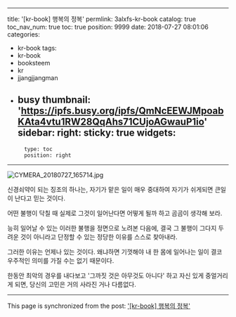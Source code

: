 
---
title: '[kr-book] 행복의 정복'
permlink: 3alxfs-kr-book
catalog: true
toc_nav_num: true
toc: true
position: 9999
date: 2018-07-27 08:01:06
categories:
- kr-book
tags:
- kr-book
- booksteem
- kr
- jjangjjangman
- busy
thumbnail: 'https://ipfs.busy.org/ipfs/QmNcEEWJMpoabKAta4vtu1RW28QqAhs71CUjoAGwauP1io'
sidebar:
    right:
        sticky: true
widgets:
    -
        type: toc
        position: right
---


![CYMERA_20180727_165714.jpg](https://ipfs.busy.org/ipfs/QmNcEEWJMpoabKAta4vtu1RW28QqAhs71CUjoAGwauP1io)

신경쇠약이 되는 징조의 하나는,
자기가 맡은 일이 매우 중대하여 
자기가 쉬게되면 큰일이 난다고 
믿는 것이다.

어떤 불행이 닥칠 때 
실제로 그것이 일어난다면
어떻게 될까 하고 곰곰이 생각해 보라.

능히 일어날 수 있는 이러한 불행을 
정면으로 노려본 다음에,
결국 그 불행이 그다지 두려운 것이 
아니라고 단정할 수 있는 
정당한 이유를 스스로 찾아내라.

그러한 이유는 언제나 있는 것이다.
왜냐하면 기껏해야 내 한 몸에 
일어나는 일이 결코 우주적인 의미를 
가질 수는 없기 때문이다.

한동안 최악의 경우를 내다보고 
'그까짓 것은 아무것도 아니다' 하고
자신 있게 중얼거리게 되면, 
당신의 고민은 거의 사라진 거나 다름없다.

- - -

This page is synchronized from the post: ['[kr-book] 행복의 정복'](https://steemit.com/@lucky2015/3alxfs-kr-book)
